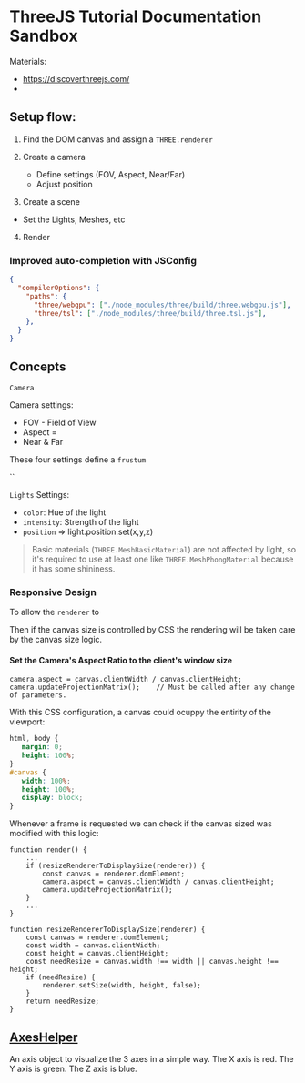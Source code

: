 # ThreeJS Tutorial Documentation Sandbox

Materials:

-  https://discoverthreejs.com/
-

## Setup flow:

1. Find the DOM canvas and assign a `THREE.renderer`
2. Create a camera

   -  Define settings (FOV, Aspect, Near/Far)
   -  Adjust position

3. Create a scene

-  Set the Lights, Meshes, etc

4. Render

### Improved auto-completion with JSConfig

```JSON
{
  "compilerOptions": {
    "paths": {
      "three/webgpu": ["./node_modules/three/build/three.webgpu.js"],
      "three/tsl": ["./node_modules/three/build/three.tsl.js"],
    },
  }
}
```

## Concepts

`Camera`

Camera settings:

-  FOV - Field of View
-  Aspect =
-  Near & Far

These four settings define a `frustum`

``

`Lights`
Settings:

-  `color`: Hue of the light
-  `intensity`: Strength of the light
-  `position` => light.position.set(x,y,z)

> Basic materials (`THREE.MeshBasicMaterial`) are not affected by light, so it's required to use at least one like `THREE.MeshPhongMaterial` because it has some shininess.

### Responsive Design

To allow the `renderer` to

Then if the canvas size is controlled by CSS the rendering will be taken care by the canvas size logic.

#### Set the Camera's Aspect Ratio to the client's window size

```JS
camera.aspect = canvas.clientWidth / canvas.clientHeight;
camera.updateProjectionMatrix();	// Must be called after any change of parameters.
```

With this CSS configuration, a canvas could ocuppy the entirity of the viewport:

```CSS
html, body {
   margin: 0;
   height: 100%;
}
#canvas {
   width: 100%;
   height: 100%;
   display: block;
}
```

Whenever a frame is requested we can check if the canvas sized was modified with this logic:

```JS
function render() {
	...
	if (resizeRendererToDisplaySize(renderer)) {
		const canvas = renderer.domElement;
		camera.aspect = canvas.clientWidth / canvas.clientHeight;
		camera.updateProjectionMatrix();
	}
	...
}

function resizeRendererToDisplaySize(renderer) {
	const canvas = renderer.domElement;
	const width = canvas.clientWidth;
	const height = canvas.clientHeight;
	const needResize = canvas.width !== width || canvas.height !== height;
	if (needResize) {
		renderer.setSize(width, height, false);
	}
	return needResize;
}
```

## [AxesHelper](https://threejs.org/docs/#api/en/helpers/AxesHelper)

An axis object to visualize the 3 axes in a simple way.
The X axis is red. The Y axis is green. The Z axis is blue.
